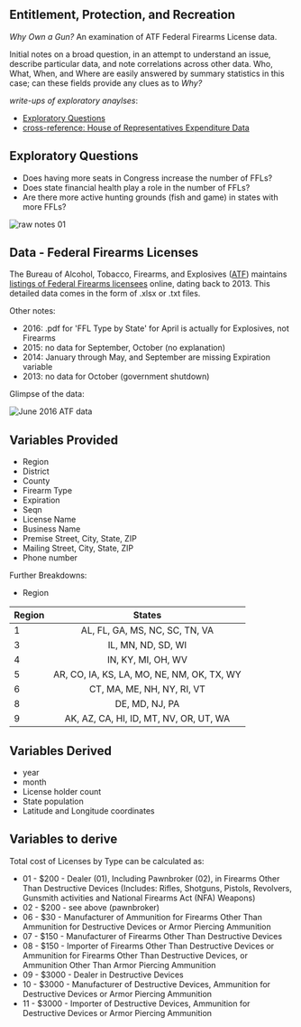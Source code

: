 
## Entitlement, Protection, and Recreation

_Why Own a Gun?_ An examination of ATF Federal Firearms License data.

Initial notes on a broad question, in an attempt to understand an issue, describe particular data, and note correlations across other data. Who, What, When, and Where are easily answered by summary statistics in this case; can these fields provide any clues as to _Why?_

_write-ups of exploratory anaylses_:

- [Exploratory Questions](ffl-2016-EDA.md)
- [cross-reference: House of Representatives Expenditure Data](house-expenditure-EDA.md)

## Exploratory Questions

- Does having more seats in Congress increase the number of FFLs?
- Does state financial health play a role in the number of FFLs?
- Are there more active hunting grounds (fish and game) in states with more FFLs?

![raw notes 01](http://pi.mozzarella.website/ATF-FFL/ffl-domain-notes.jpg)

## Data - Federal Firearms Licenses

The Bureau of Alcohol, Tobacco, Firearms, and Explosives ([ATF](https://www.atf.gov/)) maintains [listings of Federal Firearms licensees](https://www.atf.gov/firearms/listing-federal-firearms-licensees-ffls-2016) online, dating back to 2013. This detailed data comes in the form of .xlsx or .txt files.

Other notes:

- 2016: .pdf for 'FFL Type by State' for April is actually for Explosives, not Firearms
- 2015: no data for September, October (no explanation)
- 2014: January through May, and September are missing Expiration variable
- 2013: no data for October (government shutdown)

Glimpse of the data:

![June 2016 ATF data](http://pi.mozzarella.website/ATF-FFL/ffl-2016-glimpse-01.png)

## Variables Provided

- Region
- District
- County
- Firearm Type
- Expiration
- Seqn
- License Name
- Business Name
- Premise Street, City, State, ZIP
- Mailing Street, City, State, ZIP
- Phone number

Further Breakdowns:
- Region

|  Region  |      States     							   |
|----------|:---------------------------------------------:|
|    1	   | AL, FL, GA, MS, NC, SC, TN, VA
|    3     | IL, MN, ND, SD, WI  
|    4     | IN, KY, MI, OH, WV
|    5     | AR, CO, IA, KS, LA, MO, NE, NM, OK, TX, WY
|    6     | CT, MA, ME, NH, NY, RI, VT
|    8     | DE, MD, NJ, PA
|    9     | AK, AZ, CA, HI, ID, MT, NV, OR, UT, WA

## Variables Derived

- year
- month
- License holder count
- State population
- Latitude and Longitude coordinates

## Variables to derive

Total cost of Licenses by Type can be calculated as:
- 01 - $200 - Dealer (01), Including Pawnbroker (02), in Firearms Other Than Destructive Devices (Includes: Rifles, Shotguns, Pistols,
Revolvers, Gunsmith activities and National Firearms Act (NFA) Weapons)
- 02 - $200 - see above (pawnbroker)
- 06 - $30 - Manufacturer of Ammunition for Firearms Other Than Ammunition for Destructive Devices or Armor Piercing Ammunition
- 07 - $150 - Manufacturer of Firearms Other Than Destructive Devices
- 08 - $150 - Importer of Firearms Other Than Destructive Devices or Ammunition for Firearms Other Than Destructive Devices, or
Ammunition Other Than Armor Piercing Ammunition
- 09 - $3000 - Dealer in Destructive Devices
- 10 - $3000 - Manufacturer of Destructive Devices, Ammunition for Destructive Devices or Armor Piercing Ammunition
- 11 - $3000 - Importer of Destructive Devices, Ammunition for Destructive Devices or Armor Piercing Ammunition


